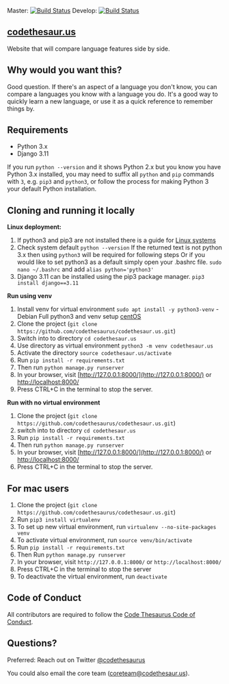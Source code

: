 Master: [![Build Status](https://travis-ci.com/codethesaurus/codethesaur.us.svg?branch=master)](https://travis-ci.com/codethesaurus/codethesaur.us)
Develop: [![Build Status](https://travis-ci.com/codethesaurus/codethesaur.us.svg?branch=develop)](https://travis-ci.com/codethesaurus/codethesaur.us)

## [codethesaur.us](http://codethesaur.us/)
Website that will compare language features side by side.

## Why would you want this?
Good question. If there's an aspect of a language you don't know, you can compare a languages you know with a language you do. It's a good way to quickly learn a new language, or use it as a quick reference to remember things by.

## Requirements

* Python 3.x
* Django 3.11

If you run `python --version` and it shows Python 2.x but you know you have
Python 3.x installed, you may need to suffix all `python` and `pip` commands
with `3`, e.g. `pip3` and `python3`, or follow the process for making Python
3 your default Python installation.


## Cloning and running it locally

**Linux deployment:**

1. If python3 and pip3 are not installed there is a guide for [Linux systems](https://www.tecmint.com/install-pip-in-linux/)
1. Check system default `python --version`
   If the returned text is not python 3.x then using `python3` will be required for following steps
   Or if you would like to set python3 as a default simply open your .bashrc file.
   `sudo nano ~/.bashrc` and add `alias python='python3'`
1. Django 3.11 can be installed using the pip3 package manager.
   `pip3 install django==3.11`

**Run using venv**
1. Install venv for virtual environment
   `sudo apt install -y python3-venv` - Debian
    Full python3 and venv setup [centOS](https://www.i2tutorials.com/how-to-install-python-set-up-programming-environment-on-centos/)
1. Clone the project (`git clone https://github.com/codethesaurus/codethesaur.us.git`)
1. Switch into to directory `cd codethesaur.us`
1. Use directory as virtual environment `python3 -m venv codethesaur.us`
1. Activate the directory `source codethesaur.us/activate`
1. Run `pip install -r requirements.txt`
1. Then run `python manage.py runserver`
1. In your browser, visit [http://127.0.0.1:8000/](http://127.0.0.1:8000/) or [http://localhost:8000/](http://localhost:8000/)
1. Press CTRL+C in the terminal to stop the server.

**Run with no virtual environment**
1. Clone the project (`git clone https://github.com/codethesaurus/codethesaur.us.git`)
1. switch into to directory `cd codethesaur.us`
1. Run `pip install -r requirements.txt`
1. Then run `python manage.py runserver`
1. In your browser, visit [http://127.0.0.1:8000/](http://127.0.0.1:8000/) or [http://localhost:8000/](http://localhost:8000/)
1. Press CTRL+C in the terminal to stop the server.

## For mac users

1. Clone the project (`git clone https://github.com/codethesaurus/codethesaur.us.git`)
1. Run `pip3 install virtualenv`
1. To set up new virtual environment, run `virtualenv --no-site-packages venv`
1. To activate virtual environment, run `source venv/bin/activate`
1. Run `pip install -r requirements.txt`
1. Then Run `python manage.py runserver`
1. In your browser, visit `http://127.0.0.1:8000/` or `http://localhost:8000/`
1. Press CTRL+C in the terminal to stop the server
1. To deactivate the virtual environment, run `deactivate`

## Code of Conduct

All contributors are required to follow the [Code Thesaurus Code of Conduct](CODE_OF_CONDUCT.md).

## Questions?

Preferred: Reach out on Twitter [@codethesaurus](https://twitter.com/codethesaurus)

You could also email the core team (coreteam@codethesaur.us).
